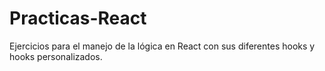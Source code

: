 # Practicas-React
Ejercicios para el manejo de la lógica en React con sus diferentes hooks y hooks personalizados.
